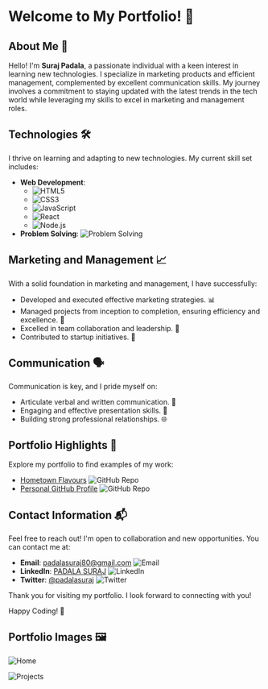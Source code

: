 # Welcome to My Portfolio! 🎉

## About Me 👋

Hello! I'm **Suraj Padala**, a passionate individual with a keen interest in learning new technologies. I specialize in marketing products and efficient management, complemented by excellent communication skills. My journey involves a commitment to staying updated with the latest trends in the tech world while leveraging my skills to excel in marketing and management roles.

## Technologies 🛠️

I thrive on learning and adapting to new technologies. My current skill set includes:

- **Web Development**:
  - ![HTML5](https://img.shields.io/badge/HTML5-E34F26?style=flat&logo=html5&logoColor=white)
  - ![CSS3](https://img.shields.io/badge/CSS3-1572B6?style=flat&logo=css3&logoColor=white)
  - ![JavaScript](https://img.shields.io/badge/JavaScript-F7DF1E?style=flat&logo=javascript&logoColor=black)
  - ![React](https://img.shields.io/badge/React-61DAFB?style=flat&logo=react&logoColor=black)
  - ![Node.js](https://img.shields.io/badge/Node.js-339933?style=flat&logo=node.js&logoColor=white)
- **Problem Solving**: ![Problem Solving](https://img.shields.io/badge/Problem_Solving-009688?style=flat&logo=problem-solving&logoColor=white)

## Marketing and Management 📈

With a solid foundation in marketing and management, I have successfully:

- Developed and executed effective marketing strategies. 📊
- Managed projects from inception to completion, ensuring efficiency and excellence. 📅
- Excelled in team collaboration and leadership. 🤝
- Contributed to startup initiatives. 🚀

## Communication 🗣️

Communication is key, and I pride myself on:

- Articulate verbal and written communication. 📝
- Engaging and effective presentation skills. 📣
- Building strong professional relationships. 🌐

## Portfolio Highlights 🌟

Explore my portfolio to find examples of my work:

- [Hometown Flavours](https://github.com/padalasuraj/Hometown_flavours) ![GitHub Repo](https://img.shields.io/github/stars/padalasuraj/Hometown_flavours?style=social)
- [Personal GitHub Profile](https://github.com/padalasuraj/padalasuraj) ![GitHub Repo](https://img.shields.io/github/stars/padalasuraj/padalasuraj?style=social)

## Contact Information 📬

Feel free to reach out! I'm open to collaboration and new opportunities. You can contact me at:

- **Email**: [padalasuraj80@gmail.com](mailto:padalasuraj80@gmail.com) ![Email](https://img.shields.io/badge/Email-padalasuraj80@gmail.com-blue)
- **LinkedIn**: [PADALA SURAJ](https://www.linkedin.com/in/padala-suraj-b159b0234/) ![LinkedIn](https://img.shields.io/badge/LinkedIn-Padala_Suraj-blue)
- **Twitter**: [@padalasuraj](https://twitter.com/padalasuraj) ![Twitter](https://img.shields.io/badge/Twitter-@padalasuraj-blue)

Thank you for visiting my portfolio. I look forward to connecting with you!

Happy Coding! 🚀

## Portfolio Images 🖼️

![Home](https://github.com/padalasuraj/Portfolio_website/assets/108484886/43ca9136-8daf-4878-9919-c157ebc2e247)

![Projects](https://github.com/padalasuraj/Portfolio_website/assets/108484886/2199a7ab-a824-48ed-8790-678462cd36d9)
